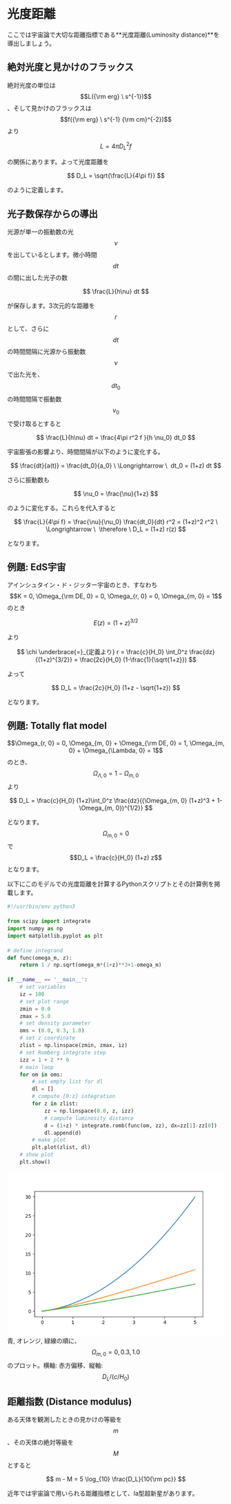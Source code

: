 # 光度距離

ここでは宇宙論で大切な距離指標である**光度距離(Luminosity distance)**を導出しましょう。

## 絶対光度と見かけのフラックス

絶対光度の単位は$$L({\rm erg} \ s^{-1})$$、そして見かけのフラックスは$$f({\rm erg} \ s^{-1} {\rm cm}^{-2})$$より

$$
L = 4\pi D_L^2 f
$$

の関係にあります。よって光度距離を

$$
D_L = \sqrt{\frac{L}{4\pi f}}
$$

のように定義します。

## 光子数保存からの導出

光源が単一の振動数の光$$\nu$$を出しているとします。微小時間$$dt$$の間に出した光子の数

$$
\frac{L}{h\nu} dt
$$

が保存します。3次元的な距離を$$r$$として、さらに$$dt$$の時間間隔に光源から振動数$$\nu$$で出た光を、$$dt_0$$の時間間隔で振動数$$\nu_0$$で受け取るとすると

$$
\frac{L}{h\nu} dt = \frac{4\pi r^2 f }{h \nu_0} dt_0
$$

宇宙膨張の影響より、時間間隔が以下のように変化する。

$$
\frac{dt}{a(t)} = \frac{dt_0}{a_0} \ \Longrightarrow \ 
dt_0 = (1+z) dt
$$

さらに振動数も

$$
\nu_0 = \frac{\nu}{1+z}
$$

のように変化する。これらを代入すると

$$
\frac{L}{4\pi f} 
= \frac{\nu}{\nu_0} \frac{dt_0}{dt} r^2 = (1+z)^2 r^2 \ \Longrightarrow \ 
\therefore \ D_L = (1+z) r(z)
$$

となります。

## 例題: EdS宇宙

アインシュタイン・ド・ジッター宇宙のとき、すなわち$$K = 0, \Omega_{\rm DE, 0} = 0, \Omega_{r, 0} = 0, \Omega_{m, 0} = 1$$のとき

$$
E(z) = (1+z)^{3/2}
$$

より

$$
\chi \underbrace{=}_{定義より} r
= \frac{c}{H_0} \int_0^z \frac{dz}{(1+z)^{3/2}} = \frac{2c}{H_0} (1-\frac{1}{\sqrt{1+z}}) 
$$

よって

$$
D_L = \frac{2c}{H_0} (1+z - \sqrt{1+z})
$$

となります。

## 例題: Totally flat model

$$\Omega_{r, 0} = 0, \Omega_{m, 0} + \Omega_{\rm DE, 0} = 1, \Omega_{m, 0} + \Omega_{\Lambda, 0} = 1$$のとき、$$\Omega_{\Lambda, 0} = 1-\Omega_{m, 0}$$より

$$
D_L = \frac{c}{H_0} (1+z)\int_0^z \frac{dz}{(\Omega_{m, 0} (1+z)^3 + 1-\Omega_{m, 0})^{1/2}}
$$

となります。$$\Omega_{m, 0} = 0$$で$$D_L = \frac{c}{H_0} (1+z) z$$となります。  

以下にこのモデルでの光度距離を計算するPythonスクリプトとその計算例を掲載します。

```python
#!/usr/bin/env python3 

from scipy import integrate
import numpy as np
import matplotlib.pyplot as plt

# define integrand
def func(omega_m, z):
    return 1 / np.sqrt(omega_m*(1+z)**3+1-omega_m)

if __name__ == '__main__':
    # set variables
    iz = 100
    # set plot range
    zmin = 0.0
    zmax = 5.0
    # set density parameter
    oms = (0.0, 0.3, 1.0)
    # set z coordinate
    zlist = np.linspace(zmin, zmax, iz)
    # set Romberg integrate step
    izz = 1 + 2 ** 6
    # main loop
    for om in oms:
        # set empty list for dl
        dl = []
        # compute [0:z] integration
        for z in zlist:
            zz = np.linspace(0.0, z, izz)
            # compute luminosity distance
            d = (1+z) * integrate.romb(func(om, zz), dx=zz[1]-zz[0])
            dl.append(d)
        # make plot
        plt.plot(zlist, dl)
    # show plot
    plt.show()
```

![光度距離の作図例](/images/cosmo/ld.png)  
青, オレンジ, 緑線の順に、$$\Omega_{m, 0} = 0, 0.3, 1.0$$のプロット。横軸: 赤方偏移、縦軸: $$D_L/(c/H_0)$$

## 距離指数 (Distance modulus)

ある天体を観測したときの見かけの等級を$$m$$、その天体の絶対等級を$$M$$とすると

$$
m - M = 5 \log_{10} \frac{D_L}{10{\rm pc}}
$$

近年では宇宙論で用いられる距離指標として、Ia型超新星があります。
